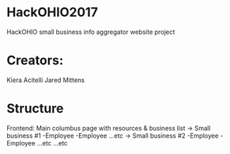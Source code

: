 # HackOHIO2017
HackOHIO small business info aggregator website project

# Creators:
Kiera Acitelli
Jared Mittens

# Structure
Frontend:
Main columbus page with resources & business list
	-> Small business #1
		-Employee
		-Employee
		...etc
	-> Small business #2
		-Employee
		-Employee
		...etc
	...etc
